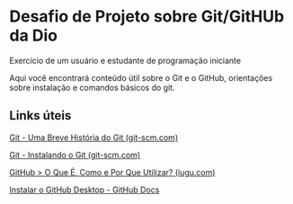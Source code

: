 # Desafio de Projeto sobre Git/GitHUb da Dio

Exercício de um usuário e estudante de programação iniciante

Aqui você encontrará conteúdo útil sobre o Git e o GitHub, orientações sobre instalação e comandos básicos do git.  

## Links úteis

[Git - Uma Breve História do Git (git-scm.com)](https://git-scm.com/book/pt-br/v2/Come%C3%A7ando-Uma-Breve-Hist%C3%B3ria-do-Git)

[Git - Instalando o Git (git-scm.com)](https://git-scm.com/book/pt-br/v2/Come%C3%A7ando-Instalando-o-Git)

[GitHub > O Que É, Como e Por Que Utilizar? (iugu.com)](https://www.iugu.com/iugu4devs/blog/github#:~:text=O%20GitHub%20%C3%A9%20o%20maior,fonte%20e%20arquivos%20em%20nuvem.)

[Instalar o GitHub Desktop - GitHub Docs](https://docs.github.com/pt/desktop/installing-and-configuring-github-desktop/installing-and-authenticating-to-github-desktop/installing-github-desktop)



